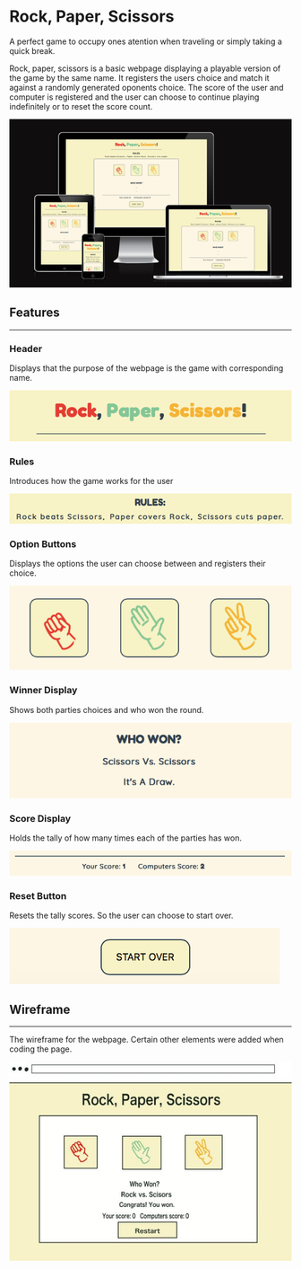 # Rock, Paper, Scissors

A perfect game to occupy ones atention when traveling or simply taking a quick break. 

Rock, paper, scissors is a basic webpage displaying a playable version of the game by the same name. It registers the users choice and match it against a randomly generated oponents choice. The score of the user and computer is registered and the user can choose to continue playing indefinitely or to reset the score count. 

<img src="assets/readme-images/responsive.png" alt="Image showing responsiveness">

<br>

## Features

---

### Header

Displays that the purpose of the webpage is the game with corresponding name.

<img src="assets/readme-images/header.png" alt="Image showing page header">

<br> 

### Rules

Introduces how the game works for the user

<img src="assets/readme-images/rules.png" alt="Image showing game rules">

<br>

### Option Buttons

Displays the options the user can choose between and registers their choice.

<img src="assets/readme-images/choices.png" alt="Image showing game choices">

<br>

### Winner Display

Shows both parties choices and who won the round.

<img src="assets/readme-images/who-won.png" alt="Image showing who won">

<br>

### Score Display

Holds the tally of how many times each of the parties has won.

<img src="assets/readme-images/tally.png" alt="Image showing score tally">

<br>

### Reset Button

Resets the tally scores. So the user can choose to start over.

<img src="assets/readme-images/reset.png" alt="Image showing reset button">

<br>

## Wireframe

---

The wireframe for the webpage. Certain other elements were added when coding the page.

<img src="assets/readme-images/wireframe-rps.jpg" alt="Image showing wireframe">